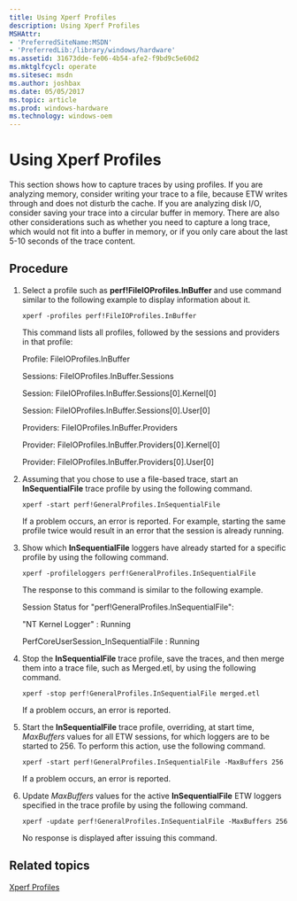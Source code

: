 ```yaml
---
title: Using Xperf Profiles
description: Using Xperf Profiles
MSHAttr:
- 'PreferredSiteName:MSDN'
- 'PreferredLib:/library/windows/hardware'
ms.assetid: 31673dde-fe06-4b54-afe2-f9bd9c5e60d2
ms.mktglfcycl: operate
ms.sitesec: msdn
ms.author: joshbax
ms.date: 05/05/2017
ms.topic: article
ms.prod: windows-hardware
ms.technology: windows-oem
---
```


# Using Xperf Profiles


This section shows how to capture traces by using profiles. If you are analyzing memory, consider writing your trace to a file, because ETW writes through and does not disturb the cache. If you are analyzing disk I/O, consider saving your trace into a circular buffer in memory. There are also other considerations such as whether you need to capture a long trace, which would not fit into a buffer in memory, or if you only care about the last 5-10 seconds of the trace content.

## Procedure


1.  Select a profile such as **perf!FileIOProfiles.InBuffer** and use command similar to the following example to display information about it.

    ``` syntax
    xperf -profiles perf!FileIOProfiles.InBuffer
    ```

    This command lists all profiles, followed by the sessions and providers in that profile:

    Profile: FileIOProfiles.InBuffer

    Sessions: FileIOProfiles.InBuffer.Sessions

    Session: FileIOProfiles.InBuffer.Sessions\[0\].Kernel\[0\]

    Session: FileIOProfiles.InBuffer.Sessions\[0\].User\[0\]

    Providers: FileIOProfiles.InBuffer.Providers

    Provider: FileIOProfiles.InBuffer.Providers\[0\].Kernel\[0\]

    Provider: FileIOProfiles.InBuffer.Providers\[0\].User\[0\]

2.  Assuming that you chose to use a file-based trace, start an **InSequentialFile** trace profile by using the following command.

    ``` syntax
    xperf -start perf!GeneralProfiles.InSequentialFile
    ```

    If a problem occurs, an error is reported. For example, starting the same profile twice would result in an error that the session is already running.

3.  Show which **InSequentialFile** loggers have already started for a specific profile by using the following command.

    ``` syntax
    xperf -profileloggers perf!GeneralProfiles.InSequentialFile
    ```

    The response to this command is similar to the following example.

    Session Status for "perf!GeneralProfiles.InSequentialFile":

    "NT Kernel Logger" : Running

    PerfCoreUserSession\_InSequentialFile : Running

4.  Stop the **InSequentialFile** trace profile, save the traces, and then merge them into a trace file, such as Merged.etl, by using the following command.

    ``` syntax
    xperf -stop perf!GeneralProfiles.InSequentialFile merged.etl
    ```

    If a problem occurs, an error is reported.

5.  Start the **InSequentialFile** trace profile, overriding, at start time, *MaxBuffers* values for all ETW sessions, for which loggers are to be started to 256. To perform this action, use the following command.

    ``` syntax
    xperf -start perf!GeneralProfiles.InSequentialFile -MaxBuffers 256
    ```

    If a problem occurs, an error is reported.

6.  Update *MaxBuffers* values for the active **InSequentialFile** ETW loggers specified in the trace profile by using the following command.

    ``` syntax
    xperf -update perf!GeneralProfiles.InSequentialFile -MaxBuffers 256
    ```

    No response is displayed after issuing this command.

## Related topics


[Xperf Profiles](xperf-profiles.md)

 

 







